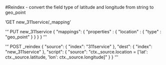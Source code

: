 #Reindex - convert the field type of latitude and longitude from string to geo_point

’GET new_311service/_mapping‘

’‘’
PUT new_311service
{
  "mappings": {
    "properties" : {
      "location" : {
        "type" : "geo_point"
      }
    }
  }
}
‘’‘

’‘’
POST _reindex
{
  "source": {
    "index": "311service"
  },
  "dest": {
    "index": "new_311service"
  },
  "script": {
    "source": "ctx._source.location = ['lat': ctx._source.latitude, 'lon': ctx._source.longitude]"
  }
}
‘’‘
